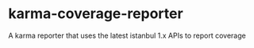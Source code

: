 # karma-coverage-reporter
A karma reporter that uses the latest istanbul 1.x APIs to report coverage
